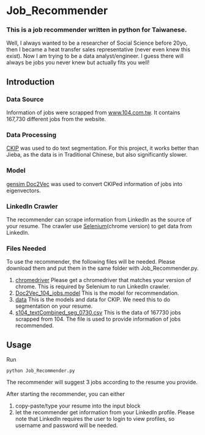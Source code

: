 # Job_Recommender

### This is a job recommender written in python for Taiwanese. 
Well, I always wanted to be a researcher of Social Science before 20yo, then I became a heat transfer sales representative (never even knew this exist). Now I am trying to be a data analyst/engineer. I guess there will always be jobs you never knew but actually fits you well!

## Introduction

### Data Source
Information of jobs were scrapped from www.104.com.tw. It contains 167,730 different jobs from the website.

### Data Processing
[CKIP](https://github.com/ckiplab/ckiptagger) was used to do text segmentation. For this project, it works better than Jieba, as the data is in Traditional Chinese, but also significantly slower.

### Model
[gensim Doc2Vec](https://radimrehurek.com/gensim/models/doc2vec.html) was used to convert CKIPed information of jobs into eigenvectors.

### LinkedIn Crawler
The recommender can scrape information from LinkedIn as the source of your resume.
The crawler use [Selenium](https://github.com/SeleniumHQ/selenium)(chrome version) to get data from LinkedIn.

### Files Needed
To use the recommender, the following files will be needed. Please download them and put them in the same folder with Job_Recommender.py.
1. [chromedriver](https://chromedriver.chromium.org/) Please get a chromedriver that matches your version of chrome. This is required by Selenium to run LinkedIn crawler.
2. [Doc2Vec_104_jobs.model](https://drive.google.com/file/d/1bwyV-SA4NgVY7Zbm7owhB77MpTzcOMLc/view?usp=sharing) This is the model for recommendation.
3. [data](https://drive.google.com/drive/folders/18MN0Bqm6Awc4AZHSF2biQW2T_mykRySW?usp=sharing) This is the models and data for CKIP. We need this to do segmentation on your resume.
4. [s104_textCombined_seg_0730.csv](https://drive.google.com/file/d/1BwZRwm4b-QGbJW_ilpx81wR-B9f1V6Pv/view?usp=sharing) This is the data of 167730 jobs scrapped from 104. The file is used to provide information of jobs recommended.

## Usage
Run
```
python Job_Recommender.py
```
The recommender will suggest 3 jobs according to the resume you provide. 

After starting the recommender, you can either 
1. copy-paste/type your resume into the input block
2. let the recommender get information from your LinkedIn profile. Please note that LinkedIn requires the user to login to view profiles, so username and password will be needed.  
